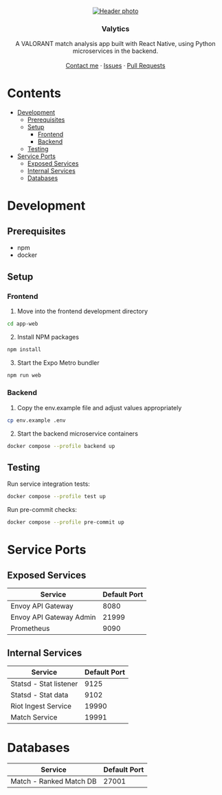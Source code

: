 <br />
<p align="center">
  <a href="https://github.com/Obliie/Valytics">
    <img src="https://images.contentstack.io/v3/assets/bltb6530b271fddd0b1/blt79971d6ef53d8a5f/5e8cdeaa07387e0c9bfff0c5/IMAGE_4.jpg" alt="Header photo" >
  </a>

  <h3 align="center">Valytics</h3>

  <p align="center">
    A VALORANT match analysis app built with React Native, using Python microservices in the backend.
    <br />
    <br />
    <a href="https://twitter.com/Obliie">Contact me</a>
    ·
    <a href="https://github.com/Obliie/Valytics/issues">Issues</a>
    ·
    <a href="https://github.com/Obliie/Valytics/pulls">Pull Requests</a>
  </p>
</p>


# Contents
* [Development](#development)
  * [Prerequisites](#prerequisites)
  * [Setup](#setup)
    * [Frontend](#frontend)
    * [Backend](#backend)
  * [Testing](#testing)
* [Service Ports](#service-ports)
  * [Exposed Services](#exposed-services)
  * [Internal Services](#internal-services)
  * [Databases](#databases)

# Development

## Prerequisites
* npm
* docker

## Setup
### Frontend
1. Move into the frontend development directory
```sh
cd app-web
```
2. Install NPM packages
```sh
npm install
```
3. Start the Expo Metro bundler
```sh
npm run web
```
### Backend
1. Copy the env.example file and adjust values appropriately
```sh
cp env.example .env
```
2. Start the backend microservice containers
```sh
docker compose --profile backend up
```

## Testing
Run service integration tests:
```sh
docker compose --profile test up
```

Run pre-commit checks:
```sh
docker compose --profile pre-commit up
```

# Service Ports
## Exposed Services
| Service                   | Default Port |
| ------------------------- | ------------ |
| Envoy API Gateway         | 8080         |
| Envoy API Gateway Admin   | 21999        |
| Prometheus                | 9090         |

## Internal Services
| Service                   | Default Port |
| ------------------------- | ------------ |
| Statsd - Stat listener    | 9125         |
| Statsd - Stat data        | 9102         |
| Riot Ingest Service       | 19990        |
| Match Service             | 19991        |

# Databases
| Service                   | Default Port |
| ------------------------- | ------------ |
| Match - Ranked Match DB   | 27001        |